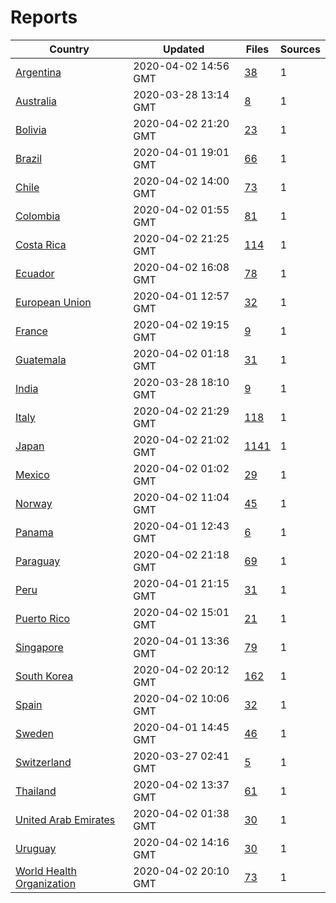 # Reports

| Country | Updated | Files | Sources |
| --- | --- | --- | --- |
| [Argentina](ar/README.md) | 2020-04-02 14:56 GMT | [38](ar/README.md) | 1 |
| [Australia](au/README.md) | 2020-03-28 13:14 GMT | [8](au/README.md) | 1 |
| [Bolivia](bo/README.md) | 2020-04-02 21:20 GMT | [23](bo/README.md) | 1 |
| [Brazil](br/README.md) | 2020-04-01 19:01 GMT | [66](br/README.md) | 1 |
| [Chile](cl/README.md) | 2020-04-02 14:00 GMT | [73](cl/README.md) | 1 |
| [Colombia](co/README.md) | 2020-04-02 01:55 GMT | [81](co/README.md) | 1 |
| [Costa Rica](cr/README.md) | 2020-04-02 21:25 GMT | [114](cr/README.md) | 1 |
| [Ecuador](ec/README.md) | 2020-04-02 16:08 GMT | [78](ec/README.md) | 1 |
| [European Union](eu/README.md) | 2020-04-01 12:57 GMT | [32](eu/README.md) | 1 |
| [France](fr/README.md) | 2020-04-02 19:15 GMT | [9](fr/README.md) | 1 |
| [Guatemala](gt/README.md) | 2020-04-02 01:18 GMT | [31](gt/README.md) | 1 |
| [India](in/README.md) | 2020-03-28 18:10 GMT | [9](in/README.md) | 1 |
| [Italy](it/README.md) | 2020-04-02 21:29 GMT | [118](it/README.md) | 1 |
| [Japan](jp/README.md) | 2020-04-02 21:02 GMT | [1141](jp/README.md) | 1 |
| [Mexico](mx/README.md) | 2020-04-02 01:02 GMT | [29](mx/README.md) | 1 |
| [Norway](no/README.md) | 2020-04-02 11:04 GMT | [45](no/README.md) | 1 |
| [Panama](pa/README.md) | 2020-04-01 12:43 GMT | [6](pa/README.md) | 1 |
| [Paraguay](py/README.md) | 2020-04-02 21:18 GMT | [69](py/README.md) | 1 |
| [Peru](pe/README.md) | 2020-04-01 21:15 GMT | [31](pe/README.md) | 1 |
| [Puerto Rico](pr/README.md) | 2020-04-02 15:01 GMT | [21](pr/README.md) | 1 |
| [Singapore](sg/README.md) | 2020-04-01 13:36 GMT | [79](sg/README.md) | 1 |
| [South Korea](kr/README.md) | 2020-04-02 20:12 GMT | [162](kr/README.md) | 1 |
| [Spain](es/README.md) | 2020-04-02 10:06 GMT | [32](es/README.md) | 1 |
| [Sweden](se/README.md) | 2020-04-01 14:45 GMT | [46](se/README.md) | 1 |
| [Switzerland](ch/README.md) | 2020-03-27 02:41 GMT | [5](ch/README.md) | 1 |
| [Thailand](th/README.md) | 2020-04-02 13:37 GMT | [61](th/README.md) | 1 |
| [United Arab Emirates](ae/README.md) | 2020-04-02 01:38 GMT | [30](ae/README.md) | 1 |
| [Uruguay](uy/README.md) | 2020-04-02 14:16 GMT | [30](uy/README.md) | 1 |
| [World Health Organization](who/README.md) | 2020-04-02 20:10 GMT | [73](who/README.md) | 1 |
